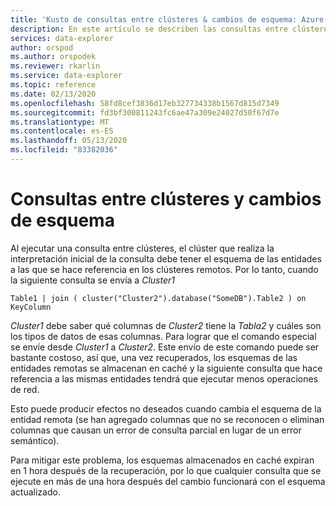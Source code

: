 ```yaml
---
title: 'Kusto de consultas entre clústeres & cambios de esquema: Azure Explorador de datos'
description: En este artículo se describen las consultas entre clústeres y los cambios de esquema en Azure Explorador de datos.
services: data-explorer
author: orspod
ms.author: orspodek
ms.reviewer: rkarlin
ms.service: data-explorer
ms.topic: reference
ms.date: 02/13/2020
ms.openlocfilehash: 58fd8cef3836d17eb327734338b1567d815d7349
ms.sourcegitcommit: fd3bf300811243fc6ae47a309e24027d50f67d7e
ms.translationtype: MT
ms.contentlocale: es-ES
ms.lasthandoff: 05/13/2020
ms.locfileid: "83382036"
---
```

# <a name="cross-cluster-queries-and-schema-changes"></a>Consultas entre clústeres y cambios de esquema 

Al ejecutar una consulta entre clústeres, el clúster que realiza la interpretación inicial de la consulta debe tener el esquema de las entidades a las que se hace referencia en los clústeres remotos.
Por lo tanto, cuando la siguiente consulta se envía a *Cluster1*

```kusto
Table1 | join ( cluster("Cluster2").database("SomeDB").Table2 ) on KeyColumn
``` 

*Cluster1* debe saber qué columnas de *Cluster2* tiene la *Tabla2* y cuáles son los tipos de datos de esas columnas. Para lograr que el comando especial se envíe desde *Cluster1* a *Cluster2*.
Este envío de este comando puede ser bastante costoso, así que, una vez recuperados, los esquemas de las entidades remotas se almacenan en caché y la siguiente consulta que hace referencia a las mismas entidades tendrá que ejecutar menos operaciones de red.

Esto puede producir efectos no deseados cuando cambia el esquema de la entidad remota (se han agregado columnas que no se reconocen o eliminan columnas que causan un error de consulta parcial en lugar de un error semántico).

Para mitigar este problema, los esquemas almacenados en caché expiran en 1 hora después de la recuperación, por lo que cualquier consulta que se ejecute en más de una hora después del cambio funcionará con el esquema actualizado.